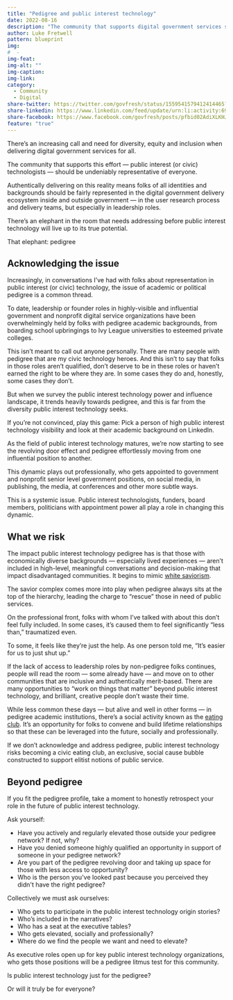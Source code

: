 ```yaml
---
title: "Pedigree and public interest technology"
date: 2022-08-16
description: "The community that supports digital government services should be undeniably representative of everyone."
author: Luke Fretwell
pattern: blueprint
img: 
#  - 
img-feat: 
img-alt: ""
img-caption: 
img-link: 
category:
  - Community
  - Digital
share-twitter: https://twitter.com/govfresh/status/1559541579412414465?s=20&t=qPS1iMM3Fr-XO1eTlTokhw
share-linkedin: https://www.linkedin.com/feed/update/urn:li:activity:6965306705626755072
share-facebook: https://www.facebook.com/govfresh/posts/pfbid02AdiXLKHJiW54Q7QisuPKmekuaxHaXtwJDbH27qqhVhKmzuiRcXBLwVaSH4aMnvm4l
feature: "true"
---
```


There’s an increasing call and need for diversity, equity and inclusion when delivering digital government services for all.

The community that supports this effort — public interest (or civic) technologists —  should be undeniably representative of everyone.

Authentically delivering on this reality means folks of all identities and backgrounds should be fairly represented in the digital government delivery ecosystem inside and outside government —  in the user research process and  delivery teams, but especially in leadership roles.

There’s an elephant in the room that needs addressing before public interest technology will live up to its true potential.

That elephant: pedigree

## Acknowledging the issue

Increasingly, in conversations I’ve had with folks about representation in public interest (or civic) technology, the issue of academic or political pedigree is a common thread.

To date, leadership or founder roles in highly-visible and influential government and nonprofit digital service organizations have been overwhelmingly held by folks with pedigree academic backgrounds, from boarding school upbringings to Ivy League universities to esteemed private colleges.

This isn’t meant to call out anyone personally. There are many people with pedigree that are my civic technology heroes. And this isn’t to say that folks in those roles aren’t qualified, don’t deserve to be in these roles or haven’t earned the right to be where they are. In some cases they do and, honestly, some cases they don’t.

But when we survey the public interest technology power and influence landscape, it trends heavily towards pedigree, and this is far from the diversity public interest technology seeks.

If you’re not convinced, play this game: Pick a person of high public interest technology visibility and look at their academic background on LinkedIn.

As the field of public interest technology matures, we’re now starting to see the revolving door effect and pedigree effortlessly moving from one influential position to another.

This dynamic plays out professionally, who gets appointed to government and nonprofit senior level government positions, on social media, in publishing, the media, at conferences and other more subtle ways.

This is a systemic issue. Public interest technologists, funders, board members, politicians with appointment power all play a role in changing this dynamic.

## What we risk

The impact public interest technology pedigree has is that those with economically diverse backgrounds — especially lived experiences  — aren’t included in high-level, meaningful conversations and decision-making that impact disadvantaged communities. It begins to mimic [white saviorism](https://en.wikipedia.org/wiki/White_savior).

The savior complex comes more into play when pedigree always sits at the top of the hierarchy, leading the charge to “rescue” those in need of public services.

On the professional front, folks with whom I’ve talked with about this don’t feel fully included. In some cases, it’s caused them to feel significantly “less than,” traumatized even.

To some, it feels like they’re just the help. As one person told me, “It’s easier for us to just shut up.”

If the lack of access to leadership roles by non-pedigree folks continues, people will read the room  —  some already have  —  and move on to other communities that are inclusive and authentically merit-based. There are many opportunities to “work on things that matter” beyond public interest technology, and brilliant, creative people don’t waste their time.

While less common these days  —  but alive and well in other forms  —  in pedigree academic institutions, there’s a social activity known as the [eating club](https://en.wikipedia.org/wiki/Dining_club#United_States). It’s an opportunity for folks to convene and build lifetime relationships so that these can be leveraged into the future, socially and professionally.

If we don’t acknowledge and address pedigree, public interest technology risks becoming a civic eating club, an exclusive, social cause bubble constructed to support elitist notions of public service.

## Beyond pedigree

If you fit the pedigree profile, take a moment to honestly retrospect your role in the future of public interest technology.

Ask yourself:

* Have you actively and regularly elevated those outside your pedigree network? If not, why?
* Have you denied someone highly qualified an opportunity in support of someone in your pedigree network?
* Are you part of the pedigree revolving door and taking up space for those with less access to opportunity?
* Who is the person you've looked past because you perceived they didn't have the right pedigree?

Collectively we must ask ourselves:

* Who gets to participate in the public interest technology origin stories?
* Who’s included in the narratives?
* Who has a seat at the executive tables?
* Who gets elevated, socially and professionally?
* Where do we find the people we want and need to elevate?

As executive roles open up for key public interest technology organizations, who gets those positions will be a pedigree litmus test for this community.

Is public interest technology just for the pedigree?

Or will it truly be for everyone?
